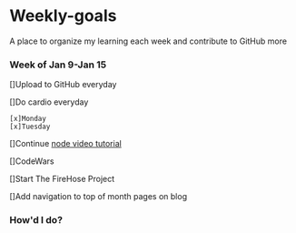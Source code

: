 # Weekly-goals
A place to organize my learning each week and contribute to GitHub more

### Week of Jan 9-Jan 15

[]Upload to GitHub everyday

[]Do cardio everyday

    [x]Monday
    [x]Tuesday

[]Continue [node video tutorial](https://www.youtube.com/watch?v=BBOUfdUZIVo&index=17&list=PL4cUxeGkcC9gcy9lrvMJ75z9maRw4byYp)

[]CodeWars

[]Start The FireHose Project

[]Add navigation to top of month pages on blog

### How'd I do?



